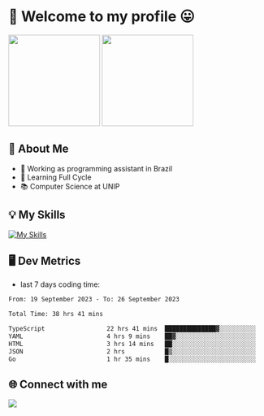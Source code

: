 # 🎉 Welcome to my profile 😛

<div>
  <img height="180em" src="https://github-readme-stats.vercel.app/api?username=VinicciusSantos&show_icons=true&icon_color=fff&include_all_commits=true&count_private=true&bg_color=30,000,000&title_color=fff&text_color=fff"/>
  <img height="180em" src="https://github-readme-stats.vercel.app/api/top-langs/?username=VinicciusSantos&langs_count=8&layout=compact&include_all_commits=true&count_private=true&bg_color=30,000,000&title_color=fff&text_color=fff"/>
</div>

## 📖 About Me
- 🔭 Working as programming assistant in Brazil
- 🌱 Learning Full Cycle
- 📚 Computer Science at UNIP

## 💡 My Skills

[![My Skills](https://skills.thijs.gg/icons?i=angular,react,jest,html,css,sass,bootstrap,ts,js,nodejs,express,git,c,py,postgres,mysql,docker)](https://github.com/VinicciusSantos)

## 🖥️ Dev Metrics

- last 7 days coding time:

<!--START_SECTION:waka-->

```txt
From: 19 September 2023 - To: 26 September 2023

Total Time: 38 hrs 41 mins

TypeScript                 22 hrs 41 mins  ██████████████▓░░░░░░░░░░   58.05 %
YAML                       4 hrs 9 mins    ██▓░░░░░░░░░░░░░░░░░░░░░░   10.65 %
HTML                       3 hrs 14 mins   ██░░░░░░░░░░░░░░░░░░░░░░░   08.28 %
JSON                       2 hrs           █▒░░░░░░░░░░░░░░░░░░░░░░░   05.12 %
Go                         1 hr 35 mins    █░░░░░░░░░░░░░░░░░░░░░░░░   04.06 %
```

<!--END_SECTION:waka-->

## 🌐 Connect with me

<a href="https://www.linkedin.com/in/vinicius-guedes-b817aa223/"><img src="https://img.shields.io/badge/LinkedIn-0077B5?style=for-the-badge&logo=linkedin&logoColor=white"/></a>

